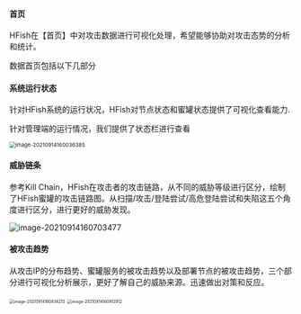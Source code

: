 #### 首页

HFish在【首页】中对攻击数据进行可视化处理，希望能够协助对攻击态势的分析和统计。

数据首页包括以下几部分

#### 系统运行状态

针对HFish系统的运行状况，HFish对节点状态和蜜罐状态提供了可视化查看能力.

针对管理端的运行情况，我们提供了状态栏进行查看

<img src="https://hfish.net/images/image-20210914160036385.png" alt="image-20210914160036385" style="zoom:67%;" />



#### 威胁链条

参考Kill Chain，HFish在攻击者的攻击链路，从不同的威胁等级进行区分，绘制了HFish蜜罐的攻击链路图。从扫描/攻击/登陆尝试/高危登陆尝试和失陷这五个角度进行区分，进行更好的威胁发现。

![image-20210914160703477](https://hfish.net/images/image-20210914160703477.png)


#### 被攻击趋势

从攻击IP的分布趋势、蜜罐服务的被攻击趋势以及部署节点的被攻击趋势，三个部分进行可视化分析展示，更好了解自己的威胁来源。迅速做出对策和反应。

<img src="https://hfish.net/images/image-20210914160836213.png" alt="image-20210914160836213" style="zoom:50%;" />

<img src="https://hfish.net/images/image-20210914160912912.png" alt="image-20210914160912912" style="zoom:50%;" />
